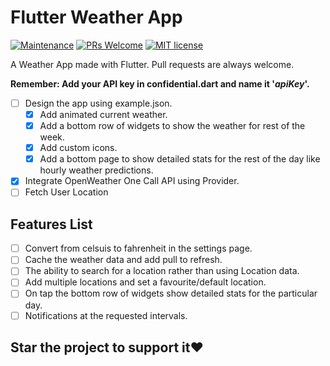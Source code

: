 # Flutter Weather App

[![Maintenance](https://img.shields.io/badge/Maintained%3F-yes-green.svg)](https://GitHub.com/thisis-dc4/Flutter-Weather-App/graphs/commit-activity) [![PRs Welcome](https://img.shields.io/badge/PRs-welcome-brightgreen.svg?style=flat-square)](http://makeapullrequest.com) [![MIT license](https://img.shields.io/badge/License-MIT-blue.svg)](https://lbesson.mit-license.org/)

A Weather App made with Flutter. Pull requests are always welcome.

**Remember: Add your API key in confidential.dart and name it '*apiKey*'.**

* [ ] Design the app using example.json.
  * [X] Add animated current weather.
  * [X] Add a bottom row of widgets to show the weather for rest of the week.
  * [X] Add custom icons.
  * [X] Add a bottom page to show detailed stats for the rest of the day like hourly weather predictions.
* [X] Integrate OpenWeather One Call API using Provider.
* [ ] Fetch User Location

## Features List

* [ ] Convert from celsuis to fahrenheit in the settings page.
* [ ] Cache the weather data and add pull to refresh.
* [ ] The ability to search for a location rather than using Location data.
* [ ] Add multiple locations and set a favourite/default location.
* [ ] On tap the bottom row of widgets show detailed stats for the particular day.
* [ ] Notifications at the requested intervals.

## Star the project to support it❤️
